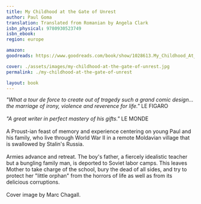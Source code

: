 ```yaml
---
title: My Childhood at the Gate of Unrest
author: Paul Goma
translation: Translated from Romanian by Angela Clark
isbn_physical: 9780930523749
isbn_ebook: 
region: europe

amazon: 
goodreads: https://www.goodreads.com/book/show/1028613.My_Childhood_At_The_Gate_Of_Unrest

cover: ./assets/images/my-childhood-at-the-gate-of-unrest.jpg
permalink: ./my-childhood-at-the-gate-of-unrest

layout: book
---
```

*"What a tour de force to create out of tragedy such a grand comic design…the marriage of irony, violence and reverence for life."* LE FIGARO
<br><br>
*"A great writer in perfect mastery of his gifts."* LE MONDE
<br><br>
A Proust-ian feast of memory and experience centering on young Paul and his family, who live through World War II in a remote Moldavian village that is swallowed by Stalin's Russia.
<br><br>
Armies advance and retreat. The boy's father, a fiercely idealistic teacher but a bungling family man, is deported to Soviet labor camps. This leaves Mother to take charge of the school, bury the dead of all sides, and try to protect her "little orphan" from the horrors of life as well as from its delicious corruptions.
<br><br>
Cover image by Marc Chagall.
